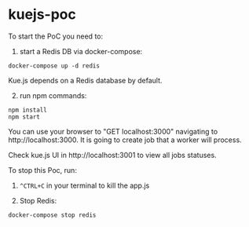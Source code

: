 # kuejs-poc

To start the PoC you need to:

1. start a Redis DB via docker-compose:

```shell-script
docker-compose up -d redis
```
Kue.js depends on a Redis database by default.

2. run npm commands:

```shell-script
npm install
npm start
```

You can use your browser to "GET localhost:3000" navigating to http://localhost:3000. It is going to create job that a worker will process.

Check kue.js UI in http://localhost:3001 to view all jobs statuses.

To stop this Poc, run:

1. `^CTRL+C` in your terminal to kill the app.js

2. Stop Redis:

```shell-script
docker-compose stop redis
```
